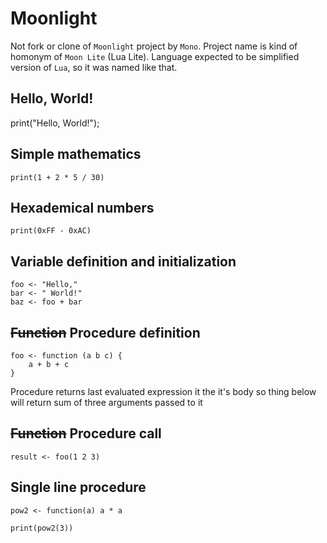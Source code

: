 # Moonlight

Not fork or clone of `Moonlight` project by `Mono`. Project name is kind of homonym of `Moon Lite` (Lua Lite). Language expected to be simplified version of `Lua`, so it was named like that.

## Hello, World!

print("Hello, World!");

## Simple mathematics

```
print(1 + 2 * 5 / 30)
```

## Hexademical numbers

```
print(0xFF - 0xAC)
```

## Variable definition and initialization

```
foo <- "Hello,"
bar <- " World!"
baz <- foo + bar
```

## ~~Function~~ Procedure definition

```
foo <- function (a b c) {
    a + b + c
}
```

Procedure returns last evaluated expression it the it's body so thing below will return sum of three arguments passed to it

## ~~Function~~ Procedure call

```
result <- foo(1 2 3)
```

## Single line procedure

```
pow2 <- function(a) a * a

print(pow2(3))
```
